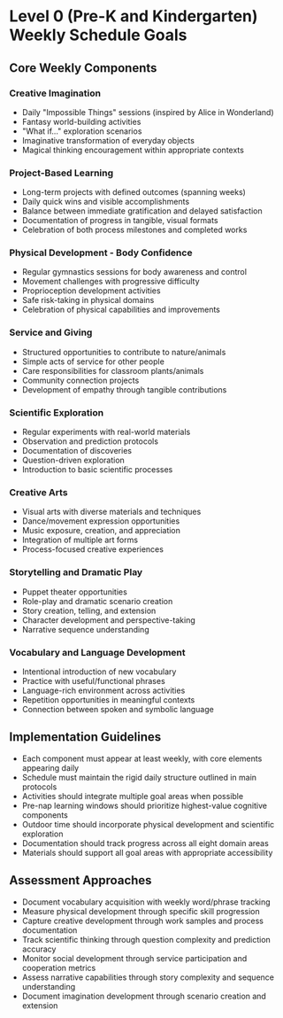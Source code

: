 # Level 0 (Pre-K and Kindergarten) Weekly Schedule Goals

## Core Weekly Components

### Creative Imagination
- Daily "Impossible Things" sessions (inspired by Alice in Wonderland)
- Fantasy world-building activities
- "What if..." exploration scenarios
- Imaginative transformation of everyday objects
- Magical thinking encouragement within appropriate contexts

### Project-Based Learning
- Long-term projects with defined outcomes (spanning weeks)
- Daily quick wins and visible accomplishments
- Balance between immediate gratification and delayed satisfaction
- Documentation of progress in tangible, visual formats
- Celebration of both process milestones and completed works

### Physical Development - Body Confidence
- Regular gymnastics sessions for body awareness and control
- Movement challenges with progressive difficulty
- Proprioception development activities
- Safe risk-taking in physical domains
- Celebration of physical capabilities and improvements

### Service and Giving
- Structured opportunities to contribute to nature/animals
- Simple acts of service for other people
- Care responsibilities for classroom plants/animals
- Community connection projects
- Development of empathy through tangible contributions

### Scientific Exploration
- Regular experiments with real-world materials
- Observation and prediction protocols
- Documentation of discoveries
- Question-driven exploration
- Introduction to basic scientific processes

### Creative Arts
- Visual arts with diverse materials and techniques
- Dance/movement expression opportunities
- Music exposure, creation, and appreciation
- Integration of multiple art forms
- Process-focused creative experiences

### Storytelling and Dramatic Play
- Puppet theater opportunities
- Role-play and dramatic scenario creation
- Story creation, telling, and extension
- Character development and perspective-taking
- Narrative sequence understanding

### Vocabulary and Language Development
- Intentional introduction of new vocabulary
- Practice with useful/functional phrases
- Language-rich environment across activities
- Repetition opportunities in meaningful contexts
- Connection between spoken and symbolic language

## Implementation Guidelines

- Each component must appear at least weekly, with core elements appearing daily
- Schedule must maintain the rigid daily structure outlined in main protocols
- Activities should integrate multiple goal areas when possible
- Pre-nap learning windows should prioritize highest-value cognitive components
- Outdoor time should incorporate physical development and scientific exploration
- Documentation should track progress across all eight domain areas
- Materials should support all goal areas with appropriate accessibility

## Assessment Approaches

- Document vocabulary acquisition with weekly word/phrase tracking
- Measure physical development through specific skill progression
- Capture creative development through work samples and process documentation
- Track scientific thinking through question complexity and prediction accuracy
- Monitor social development through service participation and cooperation metrics
- Assess narrative capabilities through story complexity and sequence understanding
- Document imagination development through scenario creation and extension